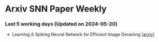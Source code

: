 # Arxiv SNN Paper Weekly


 ### **Last 5 working days (Updated on 2024-05-20)** 


- Learning A Spiking Neural Network for Efficient Image Deraining [[arxiv](https://arxiv.org/abs/2405.06277)]

